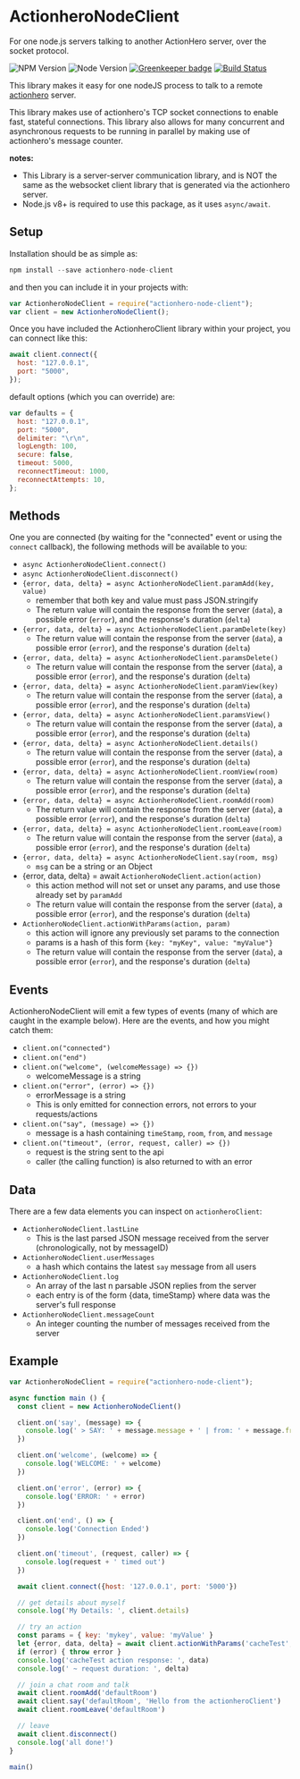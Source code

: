 # ActionheroNodeClient
For one node.js servers talking to another ActionHero server, over the socket protocol.

![NPM Version](https://img.shields.io/npm/v/actionhero-node-client.svg?style=flat) ![Node Version](https://img.shields.io/node/v/actionhero-node-client.svg?style=flat) [![Greenkeeper badge](https://badges.greenkeeper.io/actionhero/actionhero-node-client.svg)](https://greenkeeper.io/) [![Build Status](https://circleci.com/gh/actionhero/actionhero-node-client.png)](https://circleci.com/gh/actionhero/actionhero-node-client.png)

This library makes it easy for one nodeJS process to talk to a remote [actionhero](https://www.actionherojs.com/) server.

This library makes use of actionhero's TCP socket connections to enable fast, stateful connections.  This library also allows for many concurrent and asynchronous requests to be running in parallel by making use of actionhero's message counter.

**notes:**
* This Library is a server-server communication library, and is NOT the same as the websocket client library that is generated via the actionhero server.
* Node.js v8+ is required to use this package, as it uses `async/await`.

## Setup

Installation should be as simple as:

```javascript
npm install --save actionhero-node-client
```

and then you can include it in your projects with:

```javascript
var ActionheroNodeClient = require("actionhero-node-client");
var client = new ActionheroNodeClient();
```

Once you have included the ActionheroClient library within your project, you can connect like this:

```javascript
await client.connect({
  host: "127.0.0.1",
  port: "5000",
});
```

default options (which you can override) are:

```javascript
var defaults = {
  host: "127.0.0.1",
  port: "5000",
  delimiter: "\r\n",
  logLength: 100,
  secure: false,
  timeout: 5000,
  reconnectTimeout: 1000,
  reconnectAttempts: 10,
};
```
## Methods

One you are connected (by waiting for the "connected" event or using the `connect` callback), the following methods will be available to you:

* `async ActionheroNodeClient.connect()`
* `async ActionheroNodeClient.disconnect()`
* `{error, data, delta} = async ActionheroNodeClient.paramAdd(key, value)`
  * remember that both key and value must pass JSON.stringify
  * The return value will contain the response from the server (`data`), a possible error (`error`), and the response's duration (`delta`)
* `{error, data, delta} = async ActionheroNodeClient.paramDelete(key)`
  * The return value will contain the response from the server (`data`), a possible error (`error`), and the response's duration (`delta`)
* `{error, data, delta} = async ActionheroNodeClient.paramsDelete()`
  * The return value will contain the response from the server (`data`), a possible error (`error`), and the response's duration (`delta`)
* `{error, data, delta} = async ActionheroNodeClient.paramView(key)`
  * The return value will contain the response from the server (`data`), a possible error (`error`), and the response's duration (`delta`)
* `{error, data, delta} = async ActionheroNodeClient.paramsView()`
  * The return value will contain the response from the server (`data`), a possible error (`error`), and the response's duration (`delta`)
* `{error, data, delta} = async ActionheroNodeClient.details()`
  * The return value will contain the response from the server (`data`), a possible error (`error`), and the response's duration (`delta`)
* `{error, data, delta} = async ActionheroNodeClient.roomView(room)`
  * The return value will contain the response from the server (`data`), a possible error (`error`), and the response's duration (`delta`)
* `{error, data, delta} = async ActionheroNodeClient.roomAdd(room)`
  * The return value will contain the response from the server (`data`), a possible error (`error`), and the response's duration (`delta`)
* `{error, data, delta} = async ActionheroNodeClient.roomLeave(room)`
  * The return value will contain the response from the server (`data`), a possible error (`error`), and the response's duration (`delta`)
* `{error, data, delta} = async ActionheroNodeClient.say(room, msg)`
  * `msg` can be a string or an Object
* {error, data, delta} = await `ActionheroNodeClient.action(action)`
  * this action method will not set or unset any params, and use those already set by `paramAdd`
  * The return value will contain the response from the server (`data`), a possible error (`error`), and the response's duration (`delta`)
* `ActionheroNodeClient.actionWithParams(action, param)`
  * this action will ignore any previously set params to the connection
  * params is a hash of this form `{key: "myKey", value: "myValue"}`
  * The return value will contain the response from the server (`data`), a possible error (`error`), and the response's duration (`delta`)

## Events

ActionheroNodeClient will emit a few types of events (many of which are caught in the example below).  Here are the events, and how you might catch them:

* `client.on("connected")`
* `client.on("end")`
* `client.on("welcome", (welcomeMessage) => {})`
  * welcomeMessage is a string
* `client.on("error", (error) => {})`
  * errorMessage is a string
  * This is only emitted for connection errors, not errors to your requests/actions
* `client.on("say", (message) => {})`
  * message is a hash containing `timeStamp`, `room`, `from`, and `message`
* `client.on("timeout", (error, request, caller) => {})`
  * request is the string sent to the api
  * caller (the calling function) is also returned to with an error

## Data

There are a few data elements you can inspect on `actionheroClient`:

* `ActionheroNodeClient.lastLine`
  * This is the last parsed JSON message received from the server (chronologically, not by messageID)
* `ActionheroNodeClient.userMessages`
  * a hash which contains the latest `say` message from all users
* `ActionheroNodeClient.log`
  * An array of the last n parsable JSON replies from the server
  * each entry is of the form {data, timeStamp} where data was the server's full response
* `ActionheroNodeClient.messageCount`
  * An integer counting the number of messages received from the server

## Example

```javascript
var ActionheroNodeClient = require("actionhero-node-client");

async function main () {
  const client = new ActionheroNodeClient()

  client.on('say', (message) => {
    console.log(' > SAY: ' + message.message + ' | from: ' + message.from)
  })

  client.on('welcome', (welcome) => {
    console.log('WELCOME: ' + welcome)
  })

  client.on('error', (error) => {
    console.log('ERROR: ' + error)
  })

  client.on('end', () => {
    console.log('Connection Ended')
  })

  client.on('timeout', (request, caller) => {
    console.log(request + ' timed out')
  })

  await client.connect({host: '127.0.0.1', port: '5000'})

  // get details about myself
  console.log('My Details: ', client.details)

  // try an action
  const params = { key: 'mykey', value: 'myValue' }
  let {error, data, delta} = await client.actionWithParams('cacheTest', params)
  if (error) { throw error }
  console.log('cacheTest action response: ', data)
  console.log(' ~ request duration: ', delta)

  // join a chat room and talk
  await client.roomAdd('defaultRoom')
  await client.say('defaultRoom', 'Hello from the actionheroClient')
  await client.roomLeave('defaultRoom')

  // leave
  await client.disconnect()
  console.log('all done!')
}

main()

```
